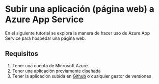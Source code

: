 # Subir una aplicación (página web) a Azure App Service

En el siguiente tutorial se explora la manera de hacer uso de Azure App Service para hospedar una página web.

## Requisitos

1. Tener una cuenta de Microsoft Azure
2. Tener una aplicación previamente diseñada
3. Tener la aplicación subida en [Github](https://github.com/) o cualquier gestor de versiones
